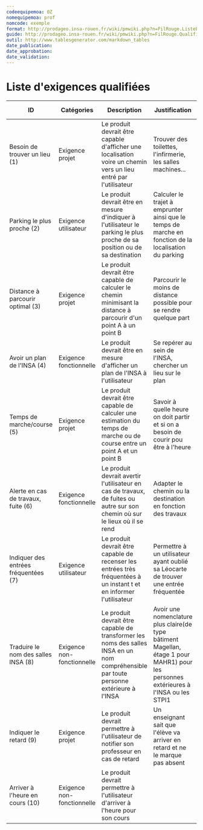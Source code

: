 ```yaml
---
codeequipemoa: 0Z
nomequipemoa: prof
nomcode: exemple
format: http://prodageo.insa-rouen.fr/wiki/pmwiki.php?n=FilRouge.ListeExigencesQualifiees 
guide: http://prodageo.insa-rouen.fr/wiki/pmwiki.php?n=FilRouge.QualifierExigence
outil: http://www.tablesgenerator.com/markdown_tables
date_publication:
date_approbation:
date_validation:
---
```


# Liste d'exigences qualifiées

| ID                                   | Catégories                 | Description                                                                                                                             | Justification                                                                                                                          | Origine             | Critères de satisfaction                                                | Contentement MOA | Mécontentement | Exigences Dépendantes | Exigences conflictuelles |
|--------------------------------------|----------------------------|-----------------------------------------------------------------------------------------------------------------------------------------|----------------------------------------------------------------------------------------------------------------------------------------|---------------------|-------------------------------------------------------------------------|------------------|----------------|-----------------------|--------------------------|
| Besoin de trouver un lieu (1)        | Exigence projet            | Le produit devrait être capable d'afficher une localisation voire un chemin vers un lieu entré par l'utilisateur                        | Trouver des toilettes, l'infirmerie, les salles machines...                                                                            | Grille de Levesques | On peut trouver certains lieux de l'INSA.                               | 5                | 4              | (4)                   |                          |
| Parking le plus proche (2)           | Exigence utilisateur       | Le produit devrait être en mesure d'indiquer à l'utilisateur le parking le plus proche de sa position ou de sa destination              | Calculer le trajet à emprunter ainsi que le temps de marche en fonction de la localisation du parking                                  | Brainstorming       | On peut trouver l'un des parking les plus proche.                       | 3                | 2              |                       |                          |
| Distance à parcourir optimal (3)     | Exigence projet            | Le produit devrait être capable de calculer le chemin minimisant la distance à parcourir d'un point A à un point B                      | Parcourir le moins de distance possible pour se rendre quelque part                                                                    | Brainstorming       | On a un chemin avec un minimum de distance entre deux lieux.            | 4                | 4              | (4)                   |                          |
| Avoir un plan de l'INSA (4)          | Exigence fonctionnelle     | Le produit devrait être en mesure d'afficher un plan de l'INSA à l'utilisateur                                                          | Se repérer au sein de l'INSA, chercher un lieu sur le plan                                                                             | Grille de Levesques | On peut afficher un plan de l'INSA                                      | 5                | 5              |                       |                          |
| Temps de marche/course (5)           | Exigence projet            | Le produit devrait être capable de calculer une estimation du temps de marche ou de course entre un point A et un point B               | Savoir à quelle heure on doit partir et si on a besoin de courir pou être à l'heure                                                    | Brainstorming       | On peut calculer le temps de marche et de course pour rejoindre un lieu | 5                | 5              | (3)                   |                          |
| Alerte en cas de travaux, fuite (6)  | Exigence fonctionnelle     | Le produit devrait avertir l'utilisateur en cas de travaux, de fuites ou autre sur son chemin où sur le lieux où il se rend             | Adapter le chemin ou la destination en fonction des travaux                                                                            | Brainstorming       | On est informé des travaux sur notre chemin                             | 3                | 2              | (4)                   |                          |
| Indiquer des entrées fréquentées (7) | Exigence utilisateur       | Le produit devrait être capable de recenser les entrées très fréquentées à un instant t et en informer l'utilisateur                    | Permettre à un utilisateur ayant oublié sa Léocarte de trouver une entrée fréquentée                                                   | Brainstorming       | On a la liste des entrée les plus fréquentées                           | 2                | 2              | (4)                   |                          |
| Traduire le nom des salles INSA (8)  | Exigence non-fonctionnelle | Le produit devrait être capable de transformer les noms des salles INSA en un nom compréhensible par toute personne extérieure à l'INSA | Avoir une nomenclature plus claire(de type bâtiment Magellan, étage 1 pour MAHR1) pour les personnes extérieures à l'INSA ou les STPI1 | Grille de Levesques | On a une traduction au moins du bâtiment et de l'étage                  | 1                | 2              |                       |                          |
| Indiquer le retard (9)               | Exigence projet            | Le produit devrait permettre à l'utilisateur de notifier son professeur en cas de retard                                                | Un enseignant sait que l'élève va arriver en retard et ne le marque pas absent                                                         | Brainstorming       | On peut envoyer une notification à l'enseignant                         | 3                | 2              | (5)                   |                          |
| Arriver à l'heure en cours (10)      | Exigence non-fonctionnelle | Le produit devrait permettre à l'utilisateur d'arriver à l'heure pour son cours                                                         |                                                                                                                                        | Brainstorming       |                                                                         | 5                | 5              | (5)                   |                          |
